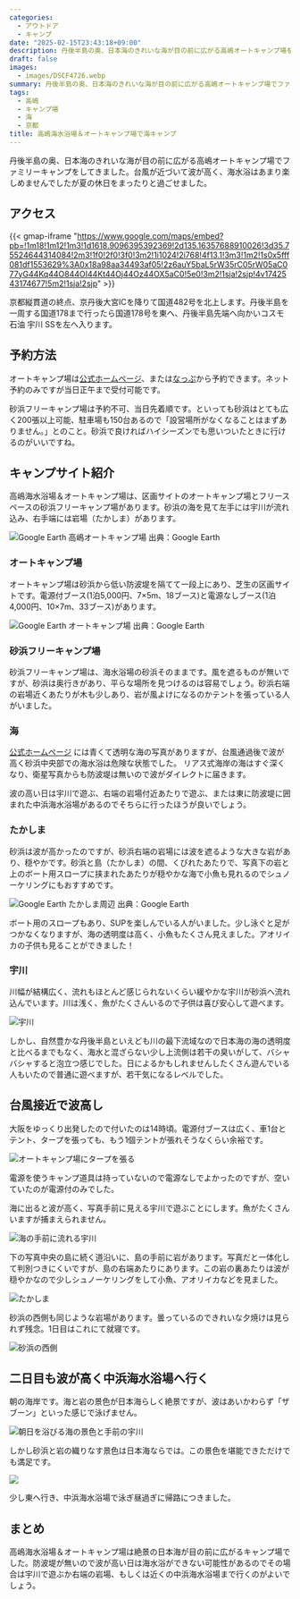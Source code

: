 ```yaml
---
categories:
  - アウトドア
  - キャンプ
date: "2025-02-15T23:43:18+09:00"
description: 丹後半島の奥、日本海のきれいな海が目の前に広がる高嶋オートキャンプ場をご紹介します。天気によっては波が高く泳ぐことができない場合がありますが、目の前を流れる宇川や、たかしまとの間に一部波が穏やかな場所もあります。
draft: false
images:
  - images/DSCF4726.webp
summary: 丹後半島の奥、日本海のきれいな海が目の前に広がる高嶋オートキャンプ場でファミリーキャンプをしてきました。台風が近づいて波が高く、海水浴はあまり楽しめませんでしたが夏の休日をまったりと過ごせました。
tags:
  - 高嶋
  - キャンプ場
  - 海
  - 京都
title: 高嶋海水浴場＆オートキャンプ場で海キャンプ
---
```


丹後半島の奥、日本海のきれいな海が目の前に広がる高嶋オートキャンプ場でファミリーキャンプをしてきました。台風が近づいて波が高く、海水浴はあまり楽しめませんでしたが夏の休日をまったりと過ごせました。

## アクセス

{{< gmap-iframe "https://www.google.com/maps/embed?pb=!1m18!1m12!1m3!1d1618.9096395392369!2d135.16357688910026!3d35.75524644314084!2m3!1f0!2f0!3f0!3m2!1i1024!2i768!4f13.1!3m3!1m2!1s0x5fff081df1553629%3A0x18a98aa34493af05!2z6auY5baL5rW35rC05rW05aC077yG44Kq44O844OI44Kt44Oj44Oz44OX5aC0!5e0!3m2!1sja!2sjp!4v1742543174677!5m2!1sja!2sjp" >}}

京都縦貫道の終点、京丹後大宮ICを降りて国道482号を北上します。丹後半島を一周する国道178まで行ったら国道178号を東へ、丹後半島先端へ向かいコスモ石油
宇川 SSを左へ入ります。

## 予約方法

オートキャンプ場は[公式ホームページ](https://tango-takashima.com/reservation/)、または[なっぷ](https://www.nap-camp.com/kyoto/10588#plan-list)から予約できます。ネット予約のみですが当日正午まで受付可能です。

砂浜フリーキャンプ場は予約不可、当日先着順です。といっても砂浜はとても広く200張以上可能、駐車場も150台あるので「設営場所がなくなることはまずありません。」とのこと。砂浜で良ければハイシーズンでも思いついたときに行けるのがいいですね。

## キャンプサイト紹介

高嶋海水浴場＆オートキャンプ場は、区画サイトのオートキャンプ場とフリースペースの砂浜フリーキャンプ場があります。砂浜の海を見て左手には宇川が流れ込み、右手端には岩場（たかしま）があります。

![Google Earth 高嶋オートキャンプ場](./images/takashima-camp.webp)
出典：Google Earth

### オートキャンプ場

オートキャンプ場は砂浜から低い防波堤を隔てて一段上にあり、芝生の区画サイトです。電源付ブース(1泊5,000円、7×5m、18ブース)と電源なしブース(1泊4,000円、10×7m、33ブース)があります。

![Google Earth オートキャンプ場](./images/auto-camp.webp)
出典：Google Earth

### 砂浜フリーキャンプ場

砂浜フリーキャンプ場は、海水浴場の砂浜そのままです。風を遮るものが無いですが、砂浜は奥行きがあり、平らな場所を見つけるのは容易でしょう。砂浜右端の岩場近くあたりが木も少しあり、岩が風よけになるのかテントを張っている人がいました。

### 海

[公式ホームページ](https://tango-takashima.com/)
には青くて透明な海の写真がありますが、台風通過後で波が高く砂浜中央部での海水浴は危険な状態でした。
リアス式海岸の海はすぐ深くなり、衛星写真からも防波堤は無いので波がダイレクトに届きます。

波の高い日は宇川で遊ぶ、右端の岩場付近あたりで遊ぶ、または東に防波堤に囲まれた中浜海水浴場があるのでそちらに行ったほうが良いでしょう。

### たかしま

砂浜は波が高かったのですが、砂浜右端の岩場には波を遮るような大きな岩があり、穏やかです。砂浜と島（たかしま）の間、くびれたあたりで、写真下の岩と上のボート用スロープに挟まれたあたりが穏やかな海で小魚も見れるのでシュノーケリングにもおすすめです。

![Google Earth たかしま周辺](./images/iwaba.webp)
出典：Google Earth

ボート用のスロープもあり、SUPを楽しんでいる人がいました。少し泳ぐと足がつかなくなりますが、海の透明度は高く、小魚もたくさん見えました。アオリイカの子供も見ることができました！

### 宇川

川幅が結構広く、流れもほとんど感じられないくらい緩やかな宇川が砂浜へ流れ込んでいます。川は浅く、魚がたくさんいるので子供は喜び安心して遊べます。

![宇川](./images/IMG_4584.webp)

しかし、自然豊かな丹後半島といえども川の最下流域なので日本海の海の透明度と比べるまでもなく、海水と混ざらない少し上流側は若干の臭いがして、バシャバシャすると泡立つ感じでした。日によるかもしれませんしたくさん遊んでいる人もいたので普通に遊べますが、若干気になるレベルでした。

## 台風接近で波高し

大阪をゆっくり出発したので付いたのは14時頃。電源付ブースは広く、車1台とテント、タープを張っても、もう1個テントが張れそうなくらい余裕です。

![オートキャンプ場にタープを張る](./images/IMG_4586.webp)

電源を使うキャンプ道具は持っていないので電源なしでよかったのですが、空いていたのが電源付のみでした。

海に出ると波が高く、写真手前に見える宇川で遊ぶことにします。魚がたくさんいますが捕まえられません。

![海の手前に流れる宇川](./images/IMG_4583.webp)

下の写真中央の島に続く道沿いに、島の手前に岩があります。写真だと一体化して判別つきにくいですが、島の右端あたりにあります。この岩の裏あたりは波が穏やかなので少しシュノーケリングをして小魚、アオリイカなどを見ました。

![たかしま](./images/IMG_4585.webp)

砂浜の西側も同じような岩場があります。曇っているのできれいな夕焼けは見られず残念。1日目はこれにて就寝です。

![砂浜の西側](./images/IMG_4582.webp)

## 二日目も波が高く中浜海水浴場へ行く

朝の海岸です。海と岩の景色が日本海らしく絶景ですが、波はあいかわらず「ザブーン」といった感じで泳げません。

![朝日を浴びる海の景色と手前の宇川](./images/DSCF4727.webp)

しかし砂浜と岩の織りなす景色は日本海ならでは。この景色を堪能できただけでも満足です。

![](./images/DSCF4726.webp)

少し東へ行き、中浜海水浴場で泳ぎ昼過ぎに帰路につきました。

## まとめ

高嶋海水浴場＆オートキャンプ場は絶景の日本海が目の前に広がるキャンプ場でした。防波堤が無いので波が高い日は海水浴ができない可能性があるのでその場合は宇川で遊ぶか右端の岩場、もしくは近くの中浜海水浴場まで行くのがよいでしょう。
